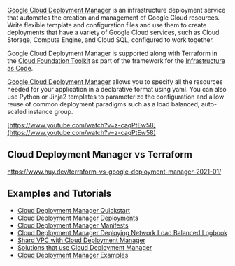 
[Google Cloud Deployment Manager](https://cloud.google.com/deployment-manager/docs) is an infrastructure deployment service that automates the creation and management of Google Cloud resources. Write flexible template and configuration files and use them to create deployments that have a variety of Google Cloud services, such as Cloud Storage, Compute Engine, and Cloud SQL, configured to work together.

Google Cloud Deployment Manager is supported along with Terraform in the [Cloud Foundation Toolkit](https://cloud.google.com/foundation-toolkit) as part of the framework for the [Infrastructure as Code](Infrastructure-as-code).

[Google Cloud Deployment Manager](https://cloud.google.com/deployment-manager) allows you to specify all the resources needed for your application in a declarative format using yaml. You can also use Python or Jinja2 templates to parameterize the configuration and allow reuse of common deployment paradigms such as a load balanced, auto-scaled instance group.

[https://www.youtube.com/watch?v=z-caqPtEw58](https://www.youtube.com/watch?v=z-caqPtEw58)

## Cloud Deployment Manager vs Terraform

https://www.huy.dev/terraform-vs-google-deployment-manager-2021-01/


## Examples and Tutorials

* [Cloud Deployment Manager Quickstart](https://cloud.google.com/deployment-manager/docs/quickstart)
* [Cloud Deployment Manager Deployments](https://cloud.google.com/deployment-manager/docs/deployments)
* [Cloud Deployment Manager Manifests](https://cloud.google.com/deployment-manager/docs/deployments/viewing-manifest)
* [Cloud Deployment Manager Deploying Network Load Balanced Logbook ](https://cloud.google.com/deployment-manager/docs/create-advanced-deployment)
* [Shard VPC with Cloud Deployment Manager](https://cloud.google.com/solutions/shared-vpc-with-deployment-manager)
* [Solutions that use Cloud Deployment Manager](https://cloud.google.com/docs/tutorials?sortBy=relevance#%22deployment%20manager%22)
* [Cloud Deployment Manager Examples](https://github.com/GoogleCloudPlatform/deploymentmanager-samples/tree/master/examples/v2)

